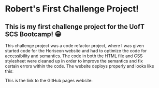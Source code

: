 # Robert's First Challenge Project!
## **This is my first challenge project for the UofT SCS Bootcamp! 😁**
This challenge project was a code refactor project, where I was given started code for the Horiseon website and had to optimize the code for accessibility and semantics.
The code in both the HTML file and CSS stylesheet were cleaned up in order to improve the semantics and fix certain errors within the code.
The website deploys properly and looks like this:

This is the link to the GitHub pages website: